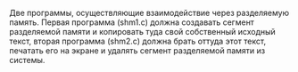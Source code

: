 Две программы, осуществляющие взаимодействие через
разделяемую память. Первая программа (shm1.c) должна создавать
сегмент разделяемой памяти и копировать туда свой
собственный исходный текст, вторая программа (shm2.c) должна
брать оттуда этот текст, печатать его на экране и
удалять сегмент разделяемой памяти из системы.
